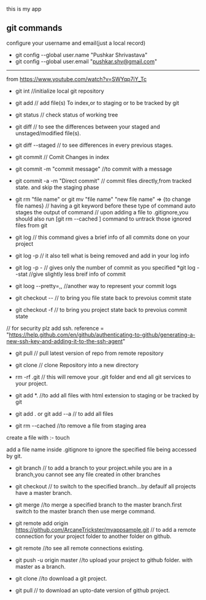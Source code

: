 this is my app


git commands
-------------------------------------------


configure your username and email(just a local record)

* git config --global user.name "Pushkar Shrivastava"
* git config --global user.email "pushkar.shv@gmail.com"
----------------------------------------------------------
from https://www.youtube.com/watch?v=SWYqp7iY_Tc

* git int                 			   //initialize local git repository
* git add <file>				    // add file(s) To index,or to staging or to be tracked by git
* git status 					    // check status of working tree
* git diff					   // to see the differences between your staged and unstaged/modified file(s).
* git diff --staged			  	 // to see differences in every previous stages.
* git commit 				   	// Comit Changes in index
* git commit -m "commit message"		//to commit with a message
* git commit -a -m "Direct commit"          // commit files directly,from tracked state. and skip the staging phase
* git rm "file name" or git mv "file name" "new file name" => {to change file names}    // having a git keyword before these type of command auto stages the output of command
// upon adding a file to .gitignore,you should also run [git rm --cached <file name>] command to untrack those ignored files from git

* git log				// this command gives a brief info of all commits done on your project
* git log -p 				// it also tell what is being removed and add in your log info
* git log -p -<number>			// gives only the number of commit as you specified
*git log --stat				//give slightly less breif info of commit
* git loog --pretty=<oneline>,<short>,<full>    //another way to represent your commit logs

* git checkout --<file name>              // to bring you file state back to prevoius commit state
* git checkout -f			// to bring you project state back to prevoius commit state

// for security plz add ssh. reference = "https://help.github.com/en/github/authenticating-to-github/generating-a-new-ssh-key-and-adding-it-to-the-ssh-agent"

* git pull 				  // pull latest version of repo from remote repository
* git clone 				   // clone Repository into a new directory
* rm -rf .git         			     // this will remove your .git folder and end all git services to your project.

* git add *.<html>  				//to add all files with html extension to staging or be tracked by git
* git add .  or   git add --a   		  // to add all files
* git rm --cached <file name>  			//to remove a file from staging area

create a file with :- touch <file name>

add a file name inside .gitignore to ignore the specified file being accessed by git.

* git branch <branch name>     // to add a branch to your project.while you are in a branch,you cannot see any file created in other branches

* git checkout <branch name>    // to switch to the specified branch...by defaulf all projects have a master branch.

* git merge <branch name>   //to merge a specified branch to the master branch.first switch to the master branch then use merge command.

* git remote add origin https://github.com/ArcaneTrickster/myappsample.git   // to add a remote connection for your project folder to another folder on github.

* git remote           //to see all remote connections existing.

* git push -u origin master     //to upload your project to github folder. with master as a branch.

* git clone <github link>   //to download a git project.

* git pull    // to download an upto-date version of github project.


